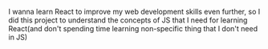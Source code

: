 I wanna learn React to improve my web development skills even further, so I did this project to understand the concepts of JS that I need for learning React(and don't spending time learning non-specific thing that I don't need in JS)
